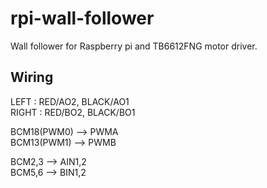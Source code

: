 # rpi-wall-follower
Wall follower for Raspberry pi and TB6612FNG motor driver.

## Wiring
LEFT : RED/AO2, BLACK/AO1<br>
RIGHT : RED/BO2, BLACK/BO1

BCM18(PWM0) --> PWMA<br>
BCM13(PWM1) --> PWMB

BCM2,3 --> AIN1,2<br>
BCM5,6 --> BIN1,2
